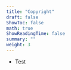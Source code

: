 ```yaml
---
title: "Copyright"
draft: false
ShowToc: false
math: true
ShowReadingTime: false
summary: ""
weight: 3
---
```


- Test